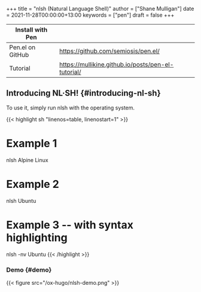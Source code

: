+++
title = "nlsh (Natural Language Shell)"
author = ["Shane Mulligan"]
date = 2021-11-28T00:00:00+13:00
keywords = ["pen"]
draft = false
+++

| Install with Pen |                                                      |
|------------------|------------------------------------------------------|
| Pen.el on GitHub | <https://github.com/semiosis/pen.el/>                |
| Tutorial         | <https://mullikine.github.io/posts/pen-el-tutorial/> |


## Introducing NL·SH! {#introducing-nl-sh}

To use it, simply run nlsh with the operating system.

{{< highlight sh "linenos=table, linenostart=1" >}}
# Example 1
nlsh Alpine Linux

# Example 2
nlsh Ubuntu

# Example 3 -- with syntax highlighting
nlsh -nv Ubuntu
{{< /highlight >}}


### Demo {#demo}

<!-- Play on asciinema.com -->
<!-- <a title="asciinema recording" href="https://asciinema.org/a/3KNLztZSSlnDDdrfppmTOBLQV" target="_blank"><img alt="asciinema recording" src="https://asciinema.org/a/3KNLztZSSlnDDdrfppmTOBLQV.svg" /></a> -->
<!-- Play on the blog -->
<script src="https://asciinema.org/a/3KNLztZSSlnDDdrfppmTOBLQV.js" id="asciicast-3KNLztZSSlnDDdrfppmTOBLQV" async></script>

{{< figure src="/ox-hugo/nlsh-demo.png" >}}

<!-- Play on asciinema.com -->
<!-- <a title="asciinema recording" href="https://asciinema.org/a/TlSZoI9sBFmVVt0PlFm4o6gYQ" target="_blank"><img alt="asciinema recording" src="https://asciinema.org/a/TlSZoI9sBFmVVt0PlFm4o6gYQ.svg" /></a> -->
<!-- Play on the blog -->
<script src="https://asciinema.org/a/TlSZoI9sBFmVVt0PlFm4o6gYQ.js" id="asciicast-TlSZoI9sBFmVVt0PlFm4o6gYQ" async></script>